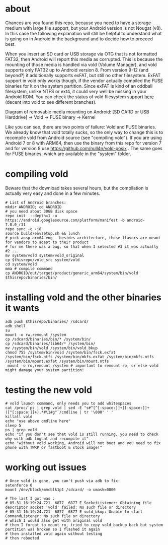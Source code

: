 # about

Chances are you found this repo, because you need to have a storage medium with large file support, but your Android version is not Nougat (v8). In this case the following explanation will still be helpful to understand what is going on in Android in the background and to decide how to proceed best.

When you insert an SD card or USB storage via OTG that is not formatted FAT32, then Android will report this media as corrupted. This is because the mounting of those media is handled via vold (Volume Manager), and vold supports only FAT32 up to Android version 8. From version 9-12 (and beyond?) it additionally supports exFAT, but still no other filesystem. ExFAT support in vold only works though, if the vendor actually compiled the FUSE binaries for it on the system partition. Since exFAT is kind of an oddball filesystem, unlike NTFS or ext4, it could very well be missing in your Android ROM. You can check the status of vold filesystem support [here](https://android.googlesource.com/platform/system/vold/+/refs/tags/android-mainline-12.0.0_r96/model/PublicVolume.cpp#103) (decent into vold to see different branches).

Diagram of removable media mounting on Android: [SD CARD or USB Harddrive] -> Vold -> FUSE binary -> Kernel

Like you can see, there are two points of failure: Vold and FUSE binaries. We already know that vold totally sucks, so the only way to change this is to recompile vold from Android source (see "compiling vold"). If you are using Android 7 or 8 with ARM64, then use the binary from this repo for version 7 and for version 8 use https://github.com/null4n/vold-posix . The same goes for FUSE binaries, which are available in the "system" folder.

# compiling vold

Beware that the download takes several hours, but the compilation is actually very easy and done in a few minutes.

```
# List of Android branches: 
mkdir ANDROID; cd ANDROID
# you need about 30GB disk space
repo init  --depth=1 -u https://android.googlesource.com/platform/manifest -b android-7.0.0_r31
repo sync -c -j8
source build/envsetup.sh && lunch
# pick aosp_arm64-eng - besides architecture, those flavors are meant for vendors to adapt to their product
# for me there was a bug, so that when I selected #3 it was actually #2 ...
mv system/vold system/vold_original
cp $thisrepo/vold_src system/vold 
cd system/vold
mma # compile command
cp ANDROID/out/target/product/generic_arm64/system/bin/vold $thisrepo/binaries/bin/
```

# installing vold and the other binaries it wants

```
adb push $thisrepo/binaries/ /sdcard/
adb shell
su
mount -o rw,remount /system 
cp /sdcard/binaries/bin/* /system/bin/
cp /sdcard/binaries/lib64/* /system/bin/
mv /system/bin/vold /system/bin/vold_bkup
chmod 755 /system/bin/vold /system/bin/fsck.exfat /system/bin/fsck.ntfs /system/bin/mkfs.exfat /system/bin/mkfs.ntfs /system/bin/mount.exfat /system/bin/mount.ntfs
 mount -o ro,remount /system # important to remount ro, or else vold might damage your system partition!
```

# testing the new vold
```
# vold launch command, only needs you to add whitespaces
cat /proc/`ps | grep vold | sed -E "s#^[^[:space:]]+[[:space:]]+([^[:space:]]+).*#\1#g"`/cmdline | tr '\000' ' '
killall vold
echo "use above cmdline here"
sleep 5
ps | grep vold
echo "if you don't see that vold is still running, you need to check why with adb logcat and recompile it"
echo "without vold working, Android will not boot and you need to fix phone with TWRP or fastboot & stock image!"
```

# working out issues
```
# Once vold is gone, you can't push via adb to fix:
setenforce 0
mount /dev/block/mmcblk1p1 /sdcard/ -o umask=0000

# The last I got was :
# 05-31 16:19:24.721  6877  6877 E SocketListener: Obtaining file descriptor socket 'vold' failed: No such file or directory
# 05-31 16:19:24.721  6877  6877 E vold_bkup: Unable to start CommandListener: No such file or directory
# which I would also get with original vold
# then I forgot to mount ro, tried to copy vold_backup back but system partition was broken so I flashed it again
# then installed vold again without testing
# then rebooted

```
